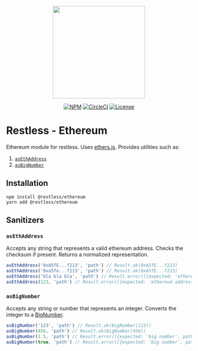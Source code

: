 <div align="center">
  <img width="250" src="https://raw.githubusercontent.com/EthWorks/restless/master/logo.png">
  <br>

[![NPM](https://img.shields.io/npm/v/@restless/ethereum.svg)](https://www.npmjs.com/package/@restless/ethereum)
[![CircleCI](https://img.shields.io/circleci/build/github/EthWorks/restless/master.svg)](https://circleci.com/gh/EthWorks/restless/tree/master)
[![License](https://img.shields.io/github/license/Ethworks/restless.svg)](https://github.com/EthWorks/restless/blob/master/UNLICENSE)

</div>

# Restless - Ethereum

Ethereum module for restless. Uses [ethers.js](https://docs.ethers.io/ethers.js/html/index.html). Provides utilities such as:

1. [`asEthAddress`](#asethaddress)
1. [`asBigNumber`](#asbignumber)

## Installation

```
npm install @restless/ethereum
yarn add @restless/ethereum
```

## Sanitizers

### `asEthAddress`

Accepts any string that represents a valid ethereum address. Checks the checksum if present. Returns a normalized representation.

```javascript
asEthAddress('0xA5fE...f213', 'path') // Result.ok(0xA5fE...f213)
asEthAddress('0xa5fe...f213', 'path') // Result.ok(0xA5fE...f213)
asEthAddress('bla bla bla', 'path') // Result.error([{expected: 'ethereum address', path: 'path'}])
asEthAddress(123, 'path') // Result.error([{expected: 'ethereum address', path: 'path'}])
```

### `asBigNumber`

Accepts any string or number that represents an integer. Converts the integer to a [BigNumber](https://docs.ethers.io/ethers.js/html/api-utils.html#big-numbers).

```javascript
asBigNumber('123', 'path') // Result.ok(BigNumber(123))
asBigNumber(456, 'path') // Result.ok(BigNumber(456))
asBigNumber(1.5, 'path') // Result.error([{expected: 'big number', path: 'path'}])
asBigNumber(true, 'path') // Result.error([{expected: 'big number', path: 'path'}])
```
